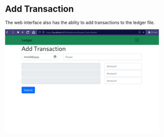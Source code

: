 # Add Transaction

The web interface also has the ablity to add transactions to the ledger file.

![add transaction](webshots/addtrans.png)

